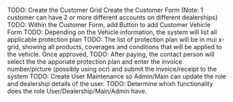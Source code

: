 TODO: Create the Customer Grid
Create the Customer Form (Note: 1 customer can have 2 or more different accounts on different dealerships)
TODO: Within the Customer Form, add Button to add Customer Vehicle Form
TODO: Depending on the Vehicle information, the system will list all applicable protection plan
TODO: The list of protection plan will be in mui x-grid, showing all products, coverages and conditions that will be applied to the vehicle. Once approved,
TODO: After paying, the contact person will select the the apporiate protection plan and enter the invoice number/picture (possibly using ocr) and submit the invoice/receipt to the system
TODO: Create User Maintenance so Admin/Main can update the role and dealership details of the user.
TODO: Determine whixh functionality does the role User/Dealership/Main/Admin have.
 